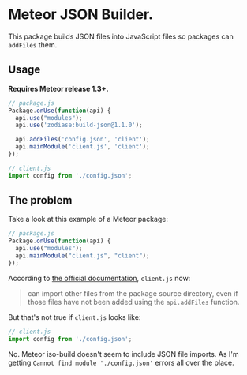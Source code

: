 # Meteor JSON Builder.

This package builds JSON files into JavaScript files so packages can `addFiles` them.

## Usage

**Requires Meteor release 1.3+.**

```JavaScript
// package.js
Package.onUse(function(api) {
  api.use("modules");
  api.use('zodiase:build-json@1.1.0');

  api.addFiles('config.json', 'client');
  api.mainModule('client.js', 'client');
});
```

```JavaScript
// client.js
import config from './config.json';
```

## The problem

Take a look at this example of a Meteor package:

```JavaScript
// package.js
Package.onUse(function(api) {
  api.use("modules");
  api.mainModule("client.js", "client");
});
```

According to [the official documentation](https://docs.meteor.com/packages/modules.html#Modular-package-structure), `client.js` now:

> can import other files from the package source directory, even if those files have not been added using the `api.addFiles` function.

But that's not true if `client.js` looks like:

```JavaScript
// client.js
import config from './config.json';
```

No. Meteor iso-build doesn't seem to include JSON file imports. As I'm getting `Cannot find module './config.json'` errors all over the place.
